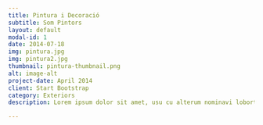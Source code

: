 ```yaml
---
title: Pintura i Decoració
subtitle: Som Pintors
layout: default
modal-id: 1
date: 2014-07-18
img: pintura.jpg
img: pintura2.jpg
thumbnail: pintura-thumbnail.png
alt: image-alt
project-date: April 2014
client: Start Bootstrap
category: Exteriors
description: Lorem ipsum dolor sit amet, usu cu alterum nominavi lobortis. At duo novum diceret. Tantas apeirian vix et, usu sanctus postulant inciderint ut, populo diceret necessitatibus in vim. Cu eum dicam feugiat noluisse.

---
```

